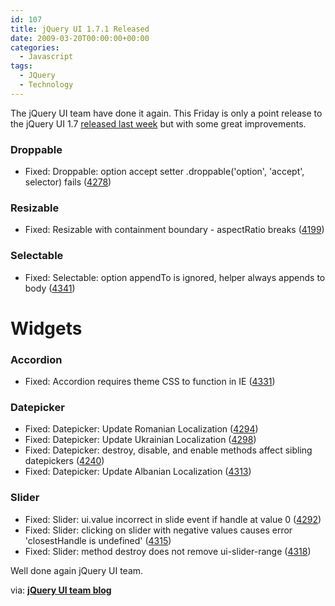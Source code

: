 ```yaml
---
id: 107
title: jQuery UI 1.7.1 Released
date: 2009-03-20T00:00:00+00:00
categories:
  - Javascript
tags:
  - JQuery
  - Technology
---
```

The jQuery UI team have done it again. This Friday is only a point release to the jQuery UI 1.7 <a href="https://www.placona.co.uk/95/javascript/jquery-ui-1-7-released/" target="_blank">released last week</a> but with some great improvements.

### Droppable 

  * Fixed: Droppable: option accept setter .droppable('option', 'accept', selector) fails (<a title="http://dev.jqueryui.com/ticket/4278" href="http://bugs.jqueryui.com/ticket/4278" target="_blank">4278</a>) 

### Resizable 

  * Fixed: Resizable with containment boundary - aspectRatio breaks (<a title="http://dev.jqueryui.com/ticket/4199" href="http://bugs.jqueryui.com/ticket/4199" target="_blank">4199</a>) 

### Selectable 

  * Fixed: Selectable: option appendTo is ignored, helper always appends to body (<a title="http://dev.jqueryui.com/ticket/4341" href="http://bugs.jqueryui.com/ticket/4341" target="_blank">4341</a>) 

# Widgets 

### Accordion 

  * Fixed: Accordion requires theme CSS to function in IE (<a title="http://dev.jqueryui.com/ticket/4331" href="http://bugs.jqueryui.com/ticket/4331" target="_blank">4331</a>) 

### Datepicker 

  * Fixed: Datepicker: Update Romanian Localization (<a title="http://dev.jqueryui.com/ticket/4294" href="http://bugs.jqueryui.com/ticket/4294" target="_blank">4294</a>) 
  * Fixed: Datepicker: Update Ukrainian Localization (<a title="http://dev.jqueryui.com/ticket/4298" href="http://bugs.jqueryui.com/ticket/4298" target="_blank">4298</a>) 
  * Fixed: Datepicker: destroy, disable, and enable methods affect sibling datepickers (<a title="http://dev.jqueryui.com/ticket/4240" href="http://bugs.jqueryui.com/ticket/4240" target="_blank">4240</a>) 
  * Fixed: Datepicker: Update Albanian Localization (<a title="http://dev.jqueryui.com/ticket/4313" href="http://bugs.jqueryui.com/ticket/4313" target="_blank">4313</a>) 

### Slider 

  * Fixed: Slider: ui.value incorrect in slide event if handle at value 0 (<a title="http://dev.jqueryui.com/ticket/4292" href="http://bugs.jqueryui.com/ticket/4292" target="_blank">4292</a>) 
  * Fixed: Slider: clicking on slider with negative values causes error 'closestHandle is undefined' (<a title="http://dev.jqueryui.com/ticket/4315" href="http://bugs.jqueryui.com/ticket/4315" target="_blank">4315</a>) 
  * Fixed: Slider: method destroy does not remove ui-slider-range (<a title="http://dev.jqueryui.com/ticket/4318" href="http://bugs.jqueryui.com/ticket/4318" target="_blank">4318</a>) 

Well done again jQuery UI team.
  
via: <a href="http://blog.jqueryui.com" target="_blank"><strong>jQuery UI team blog</strong></a>
